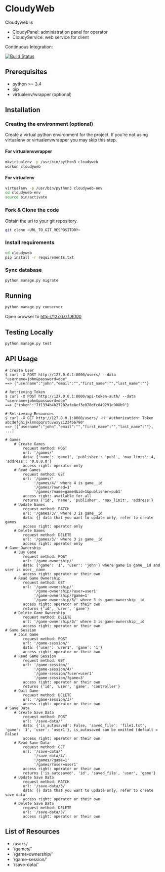 # CloudyWeb

Cloudyweb is
- CloudyPanel: administration panel for operator
- CloudyService: web service for client

Continuous Integration:

[![Build Status](https://travis-ci.org/insert-coin/cloudyweb.svg?branch=master)](https://travis-ci.org/insert-coin/cloudyweb)

## Prerequisites ##

- python >= 3.4
- pip
- virtualenv/wrapper (optional)

## Installation ##
### Creating the environment (optional) ###
Create a virtual python environment for the project.
If you're not using virtualenv or virtualenvwrapper you may skip this step.

#### For virtualenvwrapper ####
```bash
mkvirtualenv -p /usr/bin/python3 cloudyweb
workon cloudyweb
```

#### For virtualenv ####
```bash
virtualenv -p /usr/bin/python3 cloudyweb-env
cd cloudyweb-env
source bin/activate
```

### Fork & Clone the code ###
Obtain the url to your git repository.

```bash
git clone <URL_TO_GIT_RESPOSITORY>
```

### Install requirements ###
```bash
cd cloudyweb
pip install -r requirements.txt
```

### Sync database ###
```bash
python manage.py migrate
```

## Running ##
```bash
python manage.py runserver
```

Open browser to http://127.0.0.1:8000


## Testing Locally ##
```bash
python manage.py test
```


## API Usage

    # Create User
    $ curl -X POST http://127.0.0.1:8000/users/ --data "username=john&password=doe"
    ==> {"username":"john","email":"","first_name":"","last_name":""}

    # Retrieving Token
    $ curl -X POST http://127.0.0.1:8000/api-token-auth/ --data "username=john&password=doe"
    ==> {"token":"7f1334b4b27202afe8ef3e078dfc849291e908b9"}

    # Retrieving Resources
    $ curl -X GET http://127.0.0.1:8000/users/ -H 'Authorization: Token abcdefghijklmnopqrstuvwxyz123456790'
    ==> [{"username":"john","email":"","first_name":"","last_name":""}, ...]

    # Games
        # Create Games
            request method: POST
            url: '/games/'
            data: {'name': 'game1', 'publisher': 'pub1', 'max_limit': 4, 'address': '0.0.0.0'}
            access right: operator only
        # Read Games
            request method: GET
            url: '/games/'
                 '/games/4/' where 4 is game__id
                 '/games/?owned=1'
                 '/games/?name=game4&id=1&publisher=pub1'
            access right: available for all
            returns {'id', 'name', 'publisher', 'max_limit', 'address'}
        # Update Games
            request method: PATCH
            url: '/games/3/' where 3 is game__id
            data: {} data that you want to update only, refer to create games
            access right: operator only
        # Delete Games
            request method: DELETE
            url: '/games/3/' where 3 is game__id
            access right: operator only
    # Game Ownership
        # Buy Game
            request method: POST
            url: '/game-ownership/'
            data: {'game': '1', 'user': 'john'} where game is game__id and user is user__name
            access right: operator or their own
        # Read Game Ownership
            request method: GET
            url: '/game-ownership/'
                 '/game-ownership/?user=user1'
                 '/game-ownership/?game=1'
                 '/game-ownership/3/' where 3 is game-ownership__id
            access right: operator or their own
            returns {'id', 'user', 'game'}
        # Delete Game Ownership
            request method: DELETE
            url: '/game-ownership/3/' where 3 is game-ownership__id
            access right: operator or their own
    # Game Session
        # Join Game
            request method: POST
            url: '/game-session/'
            data: {'user': 'user1', 'game': '1'}
            access right: operator or their own
        # Read Game Session
            request method: GET
            url: '/game-session/'
                 '/game-session/4/'
                 '/game-session/?user=user1'
                 '/game-session/?game=3'
            access right: operator or their own
            returns {'id', 'user', 'game', 'controller'}
        # Quit Game
            request method: DELETE
            url: '/game-session/3/'
            access right: operator or their own
    # Save Data
        # Create Save Data
            request method: POST
            url: '/save-data/'
            data: {'is_autosaved': False, 'saved_file': 'file1.txt', 'game': '1', 'user': 'user1'}, is_autosaved can be omitted (default = False)
            access right: operator or their own
        # Read Save Data
            request method: GET
            url: '/save-data/'
                 '/save-data/4/'
                 '/games/?game=1'
                 '/games/?user=user1'
            access right: operator or their own
            returns {'is_autosaved', 'id', 'saved_file', 'user', 'game'}
        # Update Save Data
            request method: PATCH
            url: '/save-data/3/'
            data: {} data that you want to update only, refer to create save data
            access right: operator or their own
        # Delete Save Data
            request method: DELETE
            url: '/save-data/3/'
            access right: operator or their own

## List of Resources

* `/users/`
* '/games/'
* '/game-ownership/'
* '/game-session/'
* '/save-data/'
